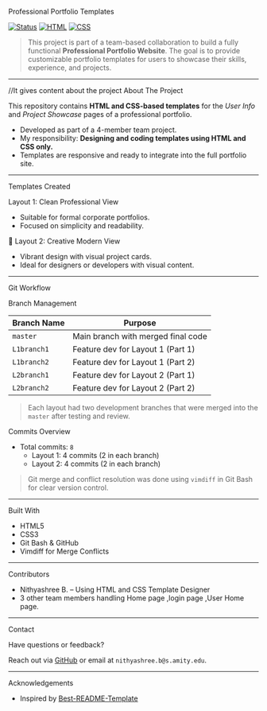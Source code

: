  Professional Portfolio Templates

[![Status](https://img.shields.io/badge/project-active-brightgreen)]()
[![HTML](https://img.shields.io/badge/tech-HTML5-orange)]()
[![CSS](https://img.shields.io/badge/tech-CSS3-blue)]()

> This project is part of a team-based collaboration to build a fully functional **Professional Portfolio Website**. The goal is to provide customizable portfolio templates for users to showcase their skills, experience, and projects.

---
//It gives content about the project
 About The Project

This repository contains **HTML and CSS-based templates** for the *User Info* and *Project Showcase* pages of a professional portfolio.

- Developed as part of a 4-member team project.
- My responsibility: **Designing and coding templates using HTML and CSS only.**
- Templates are responsive and ready to integrate into the full portfolio site.

---

 Templates Created

 Layout 1: Clean Professional View
- Suitable for formal corporate portfolios.
- Focused on simplicity and readability.

 🔹 Layout 2: Creative Modern View
- Vibrant design with visual project cards.
- Ideal for designers or developers with visual content.

---

 Git Workflow

 Branch Management

| Branch Name  | Purpose                               |
|--------------|----------------------------------------|
| `master`     | Main branch with merged final code     |
| `L1branch1`  | Feature dev for Layout 1 (Part 1)       |
| `L1branch2`  | Feature dev for Layout 1 (Part 2)       |
| `L2branch1`  | Feature dev for Layout 2 (Part 1)       |
| `L2branch2`  | Feature dev for Layout 2 (Part 2)       |

> Each layout had two development branches that were merged into the `master` after testing and review.

Commits Overview

- Total commits: `8`
  - Layout 1: 4 commits (2 in each branch)
  - Layout 2: 4 commits (2 in each branch)

> Git merge and conflict resolution was done using `vimdiff` in Git Bash for clear version control.

---

Built With

- HTML5
- CSS3
- Git Bash & GitHub
- Vimdiff for Merge Conflicts

---

 Contributors

- Nithyashree B. – Using HTML and CSS Template Designer
- 3 other team members handling Home page ,login page ,User Home page.

---

 Contact

Have questions or feedback?

Reach out via [GitHub](https://github.com/Nithya392) or email at `nithyashree.b@s.amity.edu`.

---

 Acknowledgements

- Inspired by [Best-README-Template](https://github.com/othneildrew/Best-README-Template)

